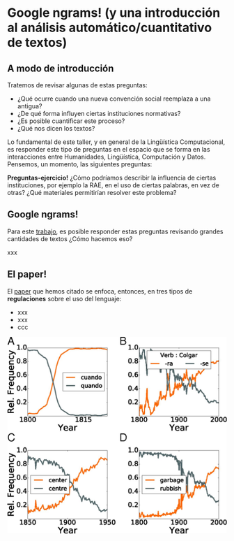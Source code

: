 # Google ngrams! (y una introducción al análisis automático/cuantitativo de textos)

## A modo de **introducción**

Tratemos de revisar algunas de estas preguntas:

- ¿Qué ocurre cuando una nueva convención social reemplaza a una antigua? 
- ¿De qué forma influyen ciertas instituciones normativas? 
- ¿Es posible cuantificar este proceso? 
- ¿Qué nos dicen los textos?

Lo fundamental de este taller, y en general de la Lingüística Computacional, es responder este tipo de preguntas en el espacio que se forma en las interacciones entre Humanidades, Lingüística, Computación y Datos. 
Pensemos, un momento, las siguientes preguntas:

**Preguntas-ejercicio!** ¿Cómo podríamos describir la influencia de ciertas instituciones, por ejemplo la RAE, en el uso de ciertas palabras, en vez de otras? ¿Qué materiales permitirían resolver este problema?

## Google ngrams!

Para este [trabajo](https://www.pnas.org/doi/10.1073/pnas.1721059115), es posible responder estas preguntas revisando grandes cantidades de textos ¿Cómo hacemos eso? 


xxx

## El paper!

El [paper](https://www.pnas.org/doi/10.1073/pnas.1721059115) que hemos citado se enfoca, entonces, en tres tipos de **regulaciones** sobre el uso del lenguaje:

- xxx
- xxx
- ccc


![alt text](https://github.com/lab-humanidades-digitales-pucp/taller-textos/blob/main/semana%201/pnas.1721059115fig01.jpeg?raw=true)


